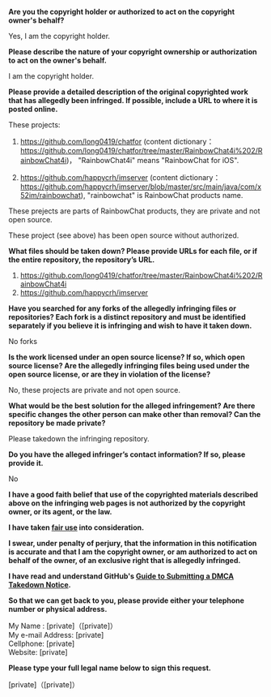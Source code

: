**Are you the copyright holder or authorized to act on the copyright owner's behalf?**

Yes, I am the copyright holder.

**Please describe the nature of your copyright ownership or authorization to act on the owner's behalf.**

I am the copyright holder.

**Please provide a detailed description of the original copyrighted work that has allegedly been infringed. If possible, include a URL to where it is posted online.**

These projects:

1) https://github.com/long0419/chatfor (content dictionary：https://github.com/long0419/chatfor/tree/master/RainbowChat4i%202/RainbowChat4i)， "RainbowChat4i" means "RainbowChat for iOS".

2) https://github.com/happycrh/imserver (content dictionary：https://github.com/happycrh/imserver/blob/master/src/main/java/com/x52im/rainbowchat), "rainbowchat" is RainbowChat products name.

These prejects are parts of RainbowChat products, they are private and not open source.

These project (see above) has been open source without authorized.

**What files should be taken down? Please provide URLs for each file, or if the entire repository, the repository’s URL.**

1) https://github.com/long0419/chatfor/tree/master/RainbowChat4i%202/RainbowChat4i  
2) https://github.com/happycrh/imserver

**Have you searched for any forks of the allegedly infringing files or repositories? Each fork is a distinct repository and must be identified separately if you believe it is infringing and wish to have it taken down.**

No forks

**Is the work licensed under an open source license? If so, which open source license? Are the allegedly infringing files being used under the open source license, or are they in violation of the license?**

No, these projects are private and not open source.

**What would be the best solution for the alleged infringement? Are there specific changes the other person can make other than removal? Can the repository be made private?**

Please takedown the infringing repository.

**Do you have the alleged infringer’s contact information? If so, please provide it.**

No

**I have a good faith belief that use of the copyrighted materials described above on the infringing web pages is not authorized by the copyright owner, or its agent, or the law.**

**I have taken <a href="https://www.lumendatabase.org/topics/22">fair use</a> into consideration.**

**I swear, under penalty of perjury, that the information in this notification is accurate and that I am the copyright owner, or am authorized to act on behalf of the owner, of an exclusive right that is allegedly infringed.**

**I have read and understand GitHub's <a href="https://help.github.com/articles/guide-to-submitting-a-dmca-takedown-notice/">Guide to Submitting a DMCA Takedown Notice</a>.**

**So that we can get back to you, please provide either your telephone number or physical address.**

My Name : [private]（[private]）  
My e-mail Address: [private]  
Cellphone: [private]  
Website: [private]

**Please type your full legal name below to sign this request.**

[private]（[private]）
